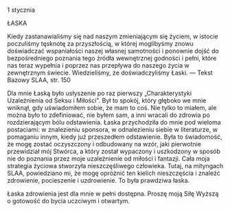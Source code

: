 1 stycznia

ŁASKA

 Kiedy zastanawialiśmy się nad naszym zmieniającym się życiem, w istocie poczuliśmy tęsknotę za przyszłością, w której moglibyśmy znowu doświadczać wspaniałości naszej własnej samotności i ponownie dojść do bezpośredniego poznania tego źródła wewnętrznej godności i pełni, które nas teraz wypełnia i poprzez nas przepływa do naszego życia w zewnętrznym świecie. Wiedzieliśmy, że doświadczyliśmy Łaski. — Tekst Bazowy SLAA, str. 150

 Dla mnie Łaską było usłyszenie po raz pierwszy „Charakterystyki Uzależnienia od Seksu i Miłości". Był to spokój, który głęboko we mnie wniknął, gdy uświadomiłem sobie, że mam to coś. Nie tylko to miałem, ale można było to zdefiniować, nie byłem sam, a inni wracali do zdrowia po rozdzierającym bólu odstawienia. Łaska przychodziła do mnie pod wieloma postaciami: w znalezieniu sponsora, w odnalezieniu siebie w literaturze, w pomaganiu innym, kiedy już przeszedłem odstawienie. Była to świadomość, że mogę zostać oczyszczony i odbudowany na wzór, jaki pierwotnie przewidział mój Stwórca, a który został wypaczony i uszkodzony w sposób nie do poznania przez moje uzależnienie od miłości i fantazji. Cała moja strategia życiowa stworzyła nieszczęśliwego człowieka. Tutaj, na mityngach SLAA, powiedziano mi, że mogę opróżnić ten kielich nieszczęścia i znaleźć zdrowienie, pocieszenie i uzdrowienie. To była prawdziwa łaska.

 Łaska zdrowienia jest dla mnie w pełni dostępna. Proszę moją Siłę Wyższą o gotowość do bycia uczciwym i otwartym.
